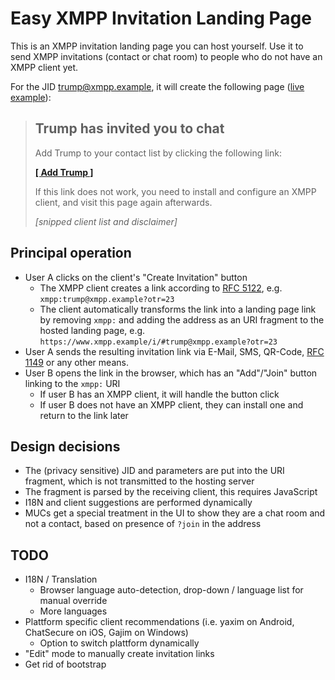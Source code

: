 # Easy XMPP Invitation Landing Page

This is an XMPP invitation landing page you can host yourself. Use it to send
XMPP invitations (contact or chat room) to people who do not have an XMPP
client yet.

For the JID trump@xmpp.example, it will create the following page ([live example](https://yax.im/i/#trump@xmpp.example)):

> ## Trump has invited you to chat
> 
> Add Trump to your contact list by clicking the following link:
>
>   [**[ Add Trump ]**](https://yax.im/i/#trump@xmpp.example)
> 
> If this link does not work, you need to install and configure an XMPP client, and visit this page again afterwards.
> 
> *[snipped client list and disclaimer]*


## Principal operation

 * User A clicks on the client's "Create Invitation" button
    * The XMPP client creates a link according to [RFC 5122](https://tools.ietf.org/html/rfc5122), e.g. `xmpp:trump@xmpp.example?otr=23`
    * The client automatically transforms the link into a landing page link by removing `xmpp:` and adding the address as an URI fragment to the hosted landing page, e.g. `https://www.xmpp.example/i/#trump@xmpp.example?otr=23`
 * User A sends the resulting invitation link via E-Mail, SMS, QR-Code, [RFC 1149](https://tools.ietf.org/html/rfc1149) or any other means.
 * User B opens the link in the browser, which has an "Add"/"Join" button linking to the `xmpp:` URI
   * If user B has an XMPP client, it will handle the button click
   * If user B does not have an XMPP client, they can install one and return to the link later

## Design decisions

 * The (privacy sensitive) JID and parameters are put into the URI fragment, which is not transmitted to the hosting server
 * The fragment is parsed by the receiving client, this requires JavaScript
 * I18N and client suggestions are performed dynamically
 * MUCs get a special treatment in the UI to show they are a chat room and not a contact, based on presence of `?join` in the address


## TODO

 * I18N / Translation
   * Browser language auto-detection, drop-down / language list for manual override
   * More languages
 * Plattform specific client recommendations (i.e. yaxim on Android, ChatSecure on iOS, Gajim on Windows)
   * Option to switch plattform dynamically
 * "Edit" mode to manually create invitation links
 * Get rid of bootstrap
